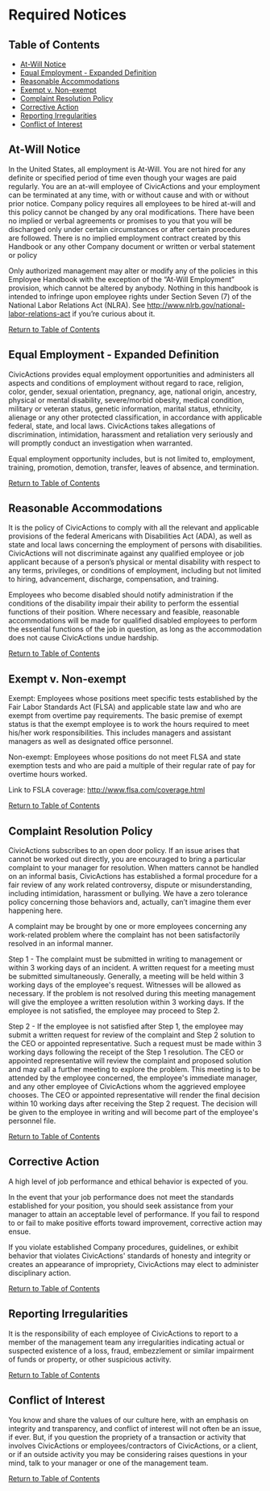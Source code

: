 # Required Notices


## <a name="toc"></a>Table of Contents
* [At-Will Notice](#atwillnotice)
* [Equal Employment - Expanded Definition](#equal-employment)
* [Reasonable Accommodations](#reasonable-accommodation)
* [Exempt v. Non-exempt](#exempt-non)
* [Complaint Resolution Policy](#complaint-resolution)
* [Corrective Action](#corrective)
* [Reporting Irregularities](#irregularity)
* [Conflict of Interest](#conflict-interest)

## <a name="atwillnotice"></a>At-Will Notice
In the United States, all employment is At-Will. You are not hired for any definite or specified period of time even though your wages are paid regularly. You are an at-will employee of CivicActions and your employment can be terminated at any time, with or without cause and with or without prior notice. Company policy requires all employees to be hired at-will and this policy cannot be changed by any oral modifications. There have been no implied or verbal agreements or promises to you that you will be discharged only under certain circumstances or after certain procedures are followed. There is no implied employment contract created by this Handbook or any other Company document or written or verbal statement or policy


Only authorized management may alter or modify any of the policies in this Employee Handbook with the exception of the “At-Will Employment” provision, which cannot be altered by anybody. Nothing in this handbook is intended to infringe upon employee rights under Section Seven (7) of the National Labor Relations Act (NLRA). See http://www.nlrb.gov/national-labor-relations-act if you’re curious about it.

[Return to Table of Contents](#toc)

## <a name="equal-employment"></a>Equal Employment - Expanded Definition
CivicActions provides equal employment opportunities and administers all aspects and conditions of employment without regard to race, religion, color, gender, sexual orientation, pregnancy, age, national origin, ancestry, physical or mental disability, severe/morbid obesity, medical condition, military or veteran status, genetic information, marital status, ethnicity, alienage or any other protected classification, in accordance with applicable federal, state, and local laws. CivicActions takes allegations of discrimination, intimidation, harassment and retaliation very seriously and will promptly conduct an investigation when warranted.


Equal employment opportunity includes, but is not limited to, employment, training, promotion, demotion, transfer, leaves of absence, and termination.

[Return to Table of Contents](#toc)

## <a name="reasonable-accommodation"></a>Reasonable Accommodations
It is the policy of CivicActions to comply with all the relevant and applicable provisions of the federal Americans with Disabilities Act (ADA), as well as state and local laws concerning the employment of persons with disabilities. CivicActions will not discriminate against any qualified employee or job applicant because of a person’s physical or mental disability with respect to any terms, privileges, or conditions of employment, including but not limited to hiring, advancement, discharge, compensation, and training.


Employees who become disabled should notify administration if the conditions of the disability impair their ability to perform the essential functions of their position. Where necessary and feasible, reasonable accommodations will be made for qualified disabled employees to perform the essential functions of the job in question, as long as the accommodation does not cause CivicActions undue hardship.

[Return to Table of Contents](#toc)

## <a name="exempt-non"></a>Exempt v. Non-exempt
Exempt: Employees whose positions meet specific tests established by the Fair Labor Standards Act (FLSA) and applicable state law and who are exempt from overtime pay requirements. The basic premise of exempt status is that the exempt employee is to work the hours required to meet his/her work responsibilities. This includes managers and assistant managers as well as designated office personnel.


Non-exempt: Employees whose positions do not meet FLSA and state exemption tests and who are paid a multiple of their regular rate of pay for overtime hours worked.


Link to FSLA coverage: http://www.flsa.com/coverage.html

[Return to Table of Contents](#toc)

## <a name="complaint-resolution"></a>Complaint Resolution Policy


CivicActions subscribes to an open door policy. If an issue arises that cannot be worked out directly, you are encouraged to bring a particular complaint to your manager for resolution. When matters cannot be handled on an informal basis, CivicActions has established a formal procedure for a fair review of any work related controversy, dispute or misunderstanding, including intimidation, harassment or bullying.  We have a zero tolerance policy concerning those behaviors and, actually, can’t imagine them ever happening here.


A complaint may be brought by one or more employees concerning any work-related problem where the complaint has not been satisfactorily resolved in an informal manner.


Step 1 - The complaint must be submitted in writing to management or within 3 working days of an incident. A written request for a meeting must be submitted simultaneously. Generally, a meeting will be held within 3 working days of the employee's request. Witnesses will be allowed as necessary. If the problem is not resolved during this meeting management will give the employee a written resolution within 3 working days. If the employee is not satisfied, the employee may proceed to Step 2.


Step 2 - If the employee is not satisfied after Step 1, the employee may submit a written request for review of the complaint and Step 2 solution to the CEO or appointed representative. Such a request must be made within 3 working days following the receipt of the Step 1 resolution. The CEO or appointed representative will review the complaint and proposed solution and may call a further meeting to explore the problem. This meeting is to be attended by the employee concerned, the employee's immediate manager, and any other employee of CivicActions whom the aggrieved employee chooses. The CEO or appointed representative will render the final decision within 10 working days after receiving the Step 2 request. The decision will be given to the employee in writing and will become part of the employee's personnel file.

[Return to Table of Contents](#toc)

## <a name="corrective"></a>Corrective Action
A high level of job performance and ethical behavior is expected of you.


In the event that your job performance does not meet the standards established for your position, you should seek assistance from your manager to attain an acceptable level of performance. If you fail to respond to or fail to make positive efforts toward improvement, corrective action may ensue.


If you violate established Company procedures, guidelines, or exhibit behavior that violates  CivicActions' standards of honesty and integrity or creates an appearance of impropriety, CivicActions may elect to administer disciplinary action.

[Return to Table of Contents](#toc)

## <a name="irregularity"></a>Reporting Irregularities
It is the responsibility of each employee of CivicActions to report to a member of the management team any irregularities indicating actual or suspected existence of a loss, fraud, embezzlement or similar impairment of funds or property, or other suspicious activity.

[Return to Table of Contents](#toc)

## <a name="conflict-interest"></a>Conflict of Interest
You know and share the values of our culture here, with an emphasis on integrity and transparency, and conflict of interest will not often be an issue, if ever. But, if you question the propriety of a transaction or activity that involves CivicActions or employees/contractors of CivicActions, or a client, or if an outside activity you may be considering raises questions in your mind, talk to your manager or one of the management team.

[Return to Table of Contents](#toc)

